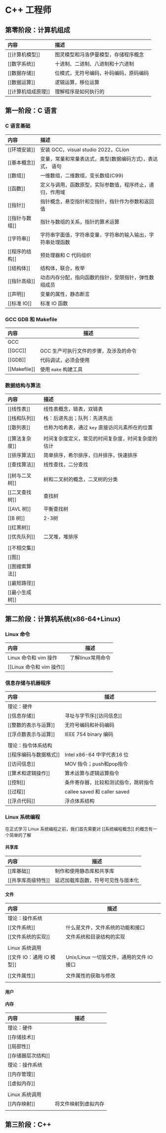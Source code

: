 # C++ 工程师

## 第零阶段：计算机组成

| 内容          | 描述                  |
| :---------- | :------------------ |
| [[计算机模型]]   | 图灵模型和冯洛伊曼模型，存储程序概念  |
| [[数字系统]]    | 十进制、二进制、八进制和十六进制    |
| [[数据存储]]    | 位模式，无符号编码，补码编码，原码编码 |
| [[数据运算]]    | 逻辑运算，移位运算           |
| [[计算机组成原理]] | 理解程序是如何执行的          |

## 第一阶段：C 语言

### C 语言基础

| 内容        | 描述                              |
| :-------- | :------------------------------ |
| [[环境安装]]  | 安装 GCC，visual studio 2022，CLion |
| [[基本概念]]  | 变量，常量和常量表达式，类型(数据编码方式)，表达式， 语句  |
| [[数组]]    | 一维数组，二维数组，变长数组(C99)             |
| [[函数]]    | 定义与调用，函数原型，实际参数值，程序终止，递归，作用域    |
| [[指针]]    | 指针概念，悬空指针和空指针，指针作为参数和返回值        |
| [[指针与数组]] | 指针与数组的关系，指针的算术运算                |
| [[字符串]]   | 字符串字面值，字符串变量，字符串的输入输出，字符串处理函数   |
| [[程序的结构]] | 预处理器和 C 代码组织                    |
| [[结构体]]   | 结构体，联合，枚举                       |
| [[指针高级]]  | 动态内存分配，指向函数的指针，受限指针，弹性数组成员      |
| [[声明]]    | 变量的属性，静态断言                      |
| [[标准 IO]] | 标准 IO 函数                        |
### GCC GDB 和 Makefile

| 内容           | 描述                    |
| :----------- | --------------------- |
| GCC          |                       |
| [[GCC]]      | GCC 生产可执行文件的步骤，及涉及的命令 |
| [[GDB]]      | 代码调试，必须会使用            |
| [[Makefile]] | 使用 `make` 构建工具        |

### 数据结构与算法

| 内容        | 描述                          |
| :-------- | :-------------------------- |
| [[线性表]]   | 线性表概念，链表，双链表                |
| [[栈和队列]]  | 栈：后进先出；队列：先进先出              |
| [[散列表]]   | 也称为哈希表，通过 `key` 直接访问元素所在的位置 |
|           |                             |
| [[算法复杂度]] | 时间复杂度定义，常见的时间复杂度，时间复杂度的估计   |
| [[排序算法]]  | 简单排序，希尔排序，归并排序，快速排序         |
| [[查找算法]]  | 线性查找，二分查找                   |
|           |                             |
| [[树与二叉树]] | 树和二叉树的概念，二叉树的分类             |
| [[二叉查找树]] | 查找树                         |
| [[AVL 树]] | 平衡查找树                       |
| [[B 树]]   | 2-3树                        |
| [[红黑树]]   |                             |
| [[优先队列]]  | 二叉堆，堆排序                     |
|           |                             |
| [[不相交集]]  |                             |
| [[图]]     |                             |
| [[图搜索算法]] |                             |
| [[最短路径]]  |                             |
| [[最小生成树]] |                             |

## 第二阶段：计算机系统(x86-64+Linux)

### Linux 命令
| 内容                   | 描述                                             |
| :------------------- | ---------------------------------------------- |
| Linux 命令和 vim 操作     | 了解linux常用命令                                    |
| [[Linux 命令和 vim 操作]] |                                                |
### 信息存储与机器程序

| 内容            | 描述                          |
| :------------ | --------------------------- |
| 理论：硬件         |                             |
| [[信息存储]]      | 寻址与字节序[[访问信息]]              |
| [[整数的表示与运算]]  | 无符号编码和补码编码                  |
| [[浮点数表示与运算]]  | IEEE 754 binary 编码          |
|               |                             |
| 理论：指令体系结构     |                             |
| [[程序编码与数据格式]] | Intel x86-64 中字代表16 位       |
| [[访问信息]]      | MOV 指令；push和pop指令           |
| [[算术和逻辑操作]]   | 算术运算与逻辑运算指令                 |
| [[控制]]        | 条件寄存器，比较和测试指令，跳转指令          |
| [[过程]]        | callee saved 和 caller saved |
| [[浮点代码]]      | 浮点体系结构                      |

### Linux 系统编程

在正式学习 Linux 系统编程之前，我们首先需要对 [[系统编程概念]] 的概念有一个简单的了解

#### 共享库

| 内容          | 描述                |
| :---------- | ----------------- |
| [[库基础]]     | 制作和使用静态库和共享库      |
| [[共享库高级特性]] | 延迟加载库函数，符号可见性与版本化 |

#### 文件

| 内容                 | 描述                           |
| :----------------- | ---------------------------- |
| 理论：操作系统            |                              |
| [[文件系统]]           | 什么是文件，文件系统的功能和接口             |
| [[文件系统的实现]]        | 文件系统和目录结构的实现                 |
|                    |                              |
| Linux 系统调用         |                              |
| [[文件 IO：通用 IO 模型]] | Unix/Linux 一切皆文件，通用的文件 IO 接口 |
|                    |                              |
| [[文件属性]]           | 文件属性的获取与修改                   |
|                    |                              |

#### 用户


#### 内存

| 内容          | 描述         |
| :---------- | ---------- |
| 理论：硬件       |            |
| [[存储技术]]    |            |
| [[局部性]]     |            |
| [[存储器层次结构]] |            |
| 理论：操作系统     |            |
| [[内存管理]]    |            |
| [[虚拟内存]]    |            |
|             |            |
| Linux 系统调用  |            |
| [[内存映射]]    | 将文件映射到虚拟内存 |
|             |            |



## 第三阶段：C++ 




